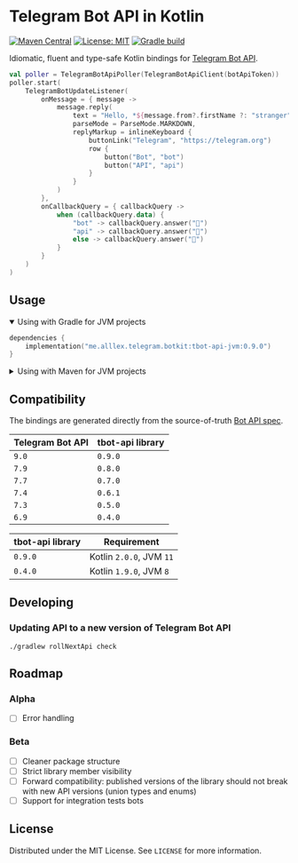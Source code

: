 # Telegram Bot API in Kotlin

[![Maven Central](https://img.shields.io/maven-central/v/me.alllex.telegram.botkit/tbot-api-jvm.svg?color=success)](https://central.sonatype.com/namespace/me.alllex.telegram.botkit)
[![License: MIT](https://img.shields.io/badge/License-MIT-blue.svg)](https://opensource.org/licenses/MIT)
[![Gradle build](https://github.com/alllex/telegram-bot-kit/actions/workflows/check.yml/badge.svg)](https://github.com/alllex/telegram-bot-kit/actions/workflows/check.yml)

Idiomatic, fluent and type-safe Kotlin bindings for [Telegram Bot API](https://core.telegram.org/bots/api).

```kotlin
val poller = TelegramBotApiPoller(TelegramBotApiClient(botApiToken))
poller.start(
    TelegramBotUpdateListener(
        onMessage = { message ->
            message.reply(
                text = "Hello, *${message.from?.firstName ?: "stranger"}*!",
                parseMode = ParseMode.MARKDOWN,
                replyMarkup = inlineKeyboard {
                    buttonLink("Telegram", "https://telegram.org")
                    row {
                        button("Bot", "bot")
                        button("API", "api")
                    }
                }
            )
        },
        onCallbackQuery = { callbackQuery ->
            when (callbackQuery.data) {
                "bot" -> callbackQuery.answer("🤖")
                "api" -> callbackQuery.answer("🚀")
                else -> callbackQuery.answer("🤷")
            }
        }
    )
)
```

## Usage

<details open>
<summary>Using with Gradle for JVM projects</summary>

```kotlin
dependencies {
    implementation("me.alllex.telegram.botkit:tbot-api-jvm:0.9.0")
}
```

</details>

<details>
<summary>Using with Maven for JVM projects</summary>

```xml

<dependency>
    <groupId>me.alllex.telegram.botkit</groupId>
    <artifactId>tbot-api-jvm</artifactId>
    <version>0.9.0</version>
</dependency>
```

</details>

## Compatibility

The bindings are generated directly from the source-of-truth [Bot API spec](https://core.telegram.org/bots/api).

| Telegram Bot API | tbot-api library |
|------------------|------------------|
| `9.0`            | `0.9.0`          |
| `7.9`            | `0.8.0`          |
| `7.7`            | `0.7.0`          |
| `7.4`            | `0.6.1`          |
| `7.3`            | `0.5.0`          |
| `6.9`            | `0.4.0`          |

| tbot-api library | Requirement              |
|------------------|--------------------------|
| `0.9.0`          | Kotlin `2.0.0`, JVM `11` |
| `0.4.0`          | Kotlin `1.9.0`, JVM `8`  |

## Developing

### Updating API to a new version of Telegram Bot API

```
./gradlew rollNextApi check
```

## Roadmap

### Alpha

- [ ] Error handling

### Beta

- [ ] Cleaner package structure
- [ ] Strict library member visibility
- [ ] Forward compatibility: published versions of the library should not break with new API versions (union types and
  enums)
- [ ] Support for integration tests bots

## License

Distributed under the MIT License. See `LICENSE` for more information.
